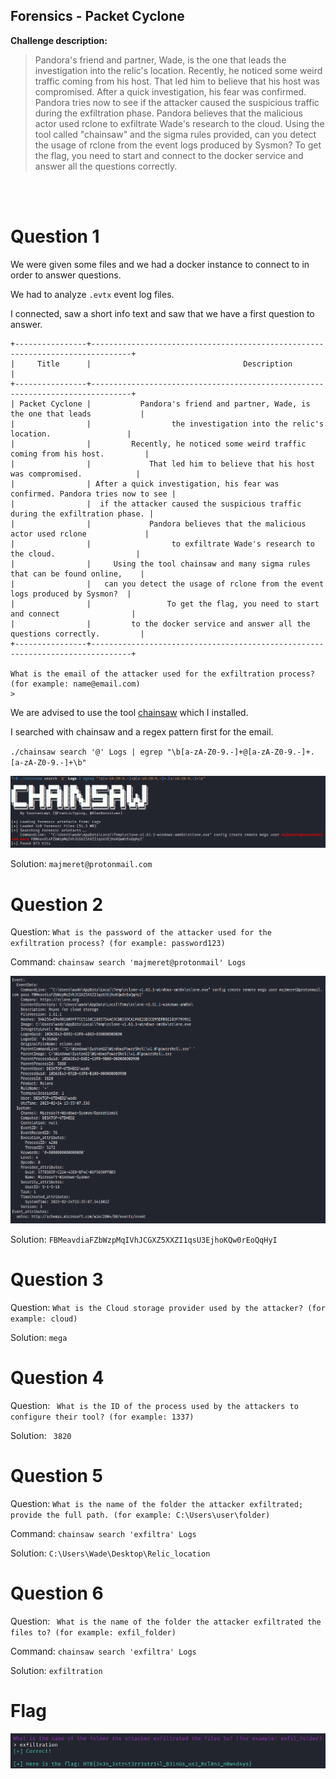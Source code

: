 ## Forensics - Packet Cyclone

__Challenge description:__

> Pandora's friend and partner, Wade, is the one that leads the investigation into the relic's location. Recently, he noticed some weird traffic coming from his host. That led him to believe that his host was compromised. After a quick investigation, his fear was confirmed. Pandora tries now to see if the attacker caused the suspicious traffic during the exfiltration phase. Pandora believes that the malicious actor used rclone to exfiltrate Wade's research to the cloud. Using the tool called "chainsaw" and the sigma rules provided, can you detect the usage of rclone from the event logs produced by Sysmon? To get the flag, you need to start and connect to the docker service and answer all the questions correctly.

</br>
</br>

# Question 1


We were given some files and we had a docker instance to connect to in order to answer questions.

We had to analyze `.evtx` event log files.

I connected, saw a short info text and saw that we have a first question to answer.

```
+----------------+-------------------------------------------------------------------------------+
|     Title      |                                  Description                                  |
+----------------+-------------------------------------------------------------------------------+
| Packet Cyclone |           Pandora's friend and partner, Wade, is the one that leads           |
|                |                  the investigation into the relic's location.                 |
|                |         Recently, he noticed some weird traffic coming from his host.         |
|                |             That led him to believe that his host was compromised.            |
|                | After a quick investigation, his fear was confirmed. Pandora tries now to see |
|                |  if the attacker caused the suspicious traffic during the exfiltration phase. |
|                |             Pandora believes that the malicious actor used rclone             |
|                |                  to exfiltrate Wade's research to the cloud.                  |
|                |     Using the tool chainsaw and many sigma rules that can be found online,    |
|                |   can you detect the usage of rclone from the event logs produced by Sysmon?  |
|                |                 To get the flag, you need to start and connect                |
|                |         to the docker service and answer all the questions correctly.         |
+----------------+-------------------------------------------------------------------------------+

What is the email of the attacker used for the exfiltration process? (for example: name@email.com)
> 
```

We are advised to use the tool [chainsaw](https://github.com/WithSecureLabs/chainsaw) which I installed.

I searched with chainsaw and a regex pattern first for the email.

`./chainsaw search '@' Logs | egrep "\b[a-zA-Z0-9.-]+@[a-zA-Z0-9.-]+.[a-zA-Z0-9.-]+\b"`

![Screenshot0](./screenshots/0.png)

Solution: `majmeret@protonmail.com`

# Question 2

Question: `What is the password of the attacker used for the exfiltration process? (for example: password123)`

Command: `chainsaw search 'majmeret@protonmail' Logs`

![Screenshot1](./screenshots/1.png)

Solution: `FBMeavdiaFZbWzpMqIVhJCGXZ5XXZI1qsU3EjhoKQw0rEoQqHyI` 

# Question 3

Question: ` What is the Cloud storage provider used by the attacker? (for example: cloud) `

Solution: `mega`

# Question 4

Question: ` What is the ID of the process used by the attackers to configure their tool? (for example: 1337)`

Solution: ` 3820`

# Question 5

Question: `What is the name of the folder the attacker exfiltrated; provide the full path. (for example: C:\Users\user\folder)`

Command: `chainsaw search 'exfiltra' Logs`

Solution: `C:\Users\Wade\Desktop\Relic_location`

# Question 6

Question: ` What is the name of the folder the attacker exfiltrated the files to? (for example: exfil_folder)`

Command: `chainsaw search 'exfiltra' Logs`

Solution: `exfiltration`

# Flag

![Screenshot2](./screenshots/2.png)
